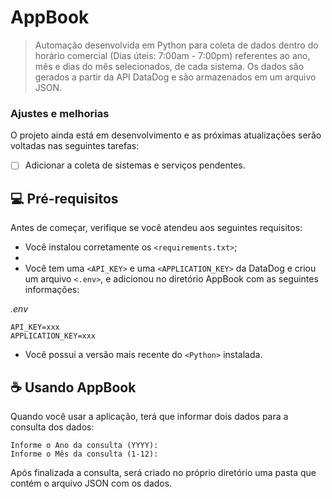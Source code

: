 ﻿# AppBook


> Automação desenvolvida em Python para coleta de dados dentro do horário comercial (Dias úteis: 7:00am - 7:00pm) referentes ao ano, mês e dias do mês selecionados, de cada sistema. Os dados são gerados a partir da API DataDog e são armazenados em um arquivo JSON.

### Ajustes e melhorias

O projeto ainda está em desenvolvimento e as próximas atualizações serão voltadas nas seguintes tarefas:

- [ ] Adicionar a coleta de sistemas e serviços pendentes.

## 💻 Pré-requisitos

Antes de começar, verifique se você atendeu aos seguintes requisitos:

- Você instalou corretamente os `<requirements.txt>`;
- 
- Você tem uma `<API_KEY>` e uma `<APPLICATION_KEY>` da DataDog e criou um arquivo `<.env>`, e adicionou no diretório AppBook com as seguintes informações:
  
*.env*
```
API_KEY=xxx
APPLICATION_KEY=xxx
```
- Você possui a versão mais recente do `<Python>` instalada.

## ☕ Usando AppBook

Quando você usar a aplicação, terá que informar dois dados para a consulta dos dados:

```
Informe o Ano da consulta (YYYY):
Informe o Mês da consulta (1-12): 
```

Após finalizada a consulta, será criado no próprio diretório uma pasta que contém o arquivo JSON com os dados.
